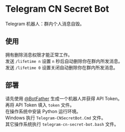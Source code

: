 # Telegram CN Secret Bot
Telegram 机器人：群内个人消息自毁。

## 使用
拥有删除消息权限才能正常工作。  
发送 `/lifetime n` 设置 `n` 秒后自动删除你在群内所发消息。  
发送 `/lifetime 0` 设置关闭自动删除你在群内所发消息。

## 部署
请先使用 [@BotFather](https://t.me/botfather) 生成一个机器人并获得 API Token。  
再将 API Token 填入 `token` 文件。  
在操作系统中安装 Python 运行环境。  
Windows 执行 `Telegram-CNSecretBot.Cmd` 文件。  
其它操作系统执行 `telegram-cn-secret-bot.bash` 文件。
